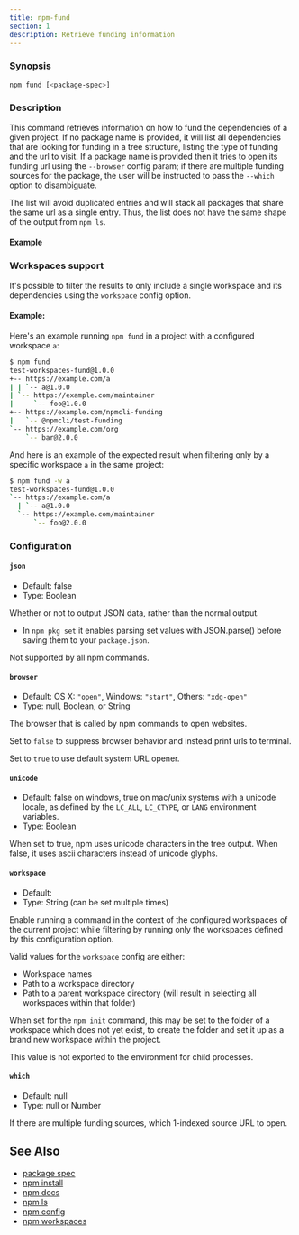```yaml
---
title: npm-fund
section: 1
description: Retrieve funding information
---
```


### Synopsis

```bash
npm fund [<package-spec>]
```

### Description

This command retrieves information on how to fund the dependencies of a
given project. If no package name is provided, it will list all
dependencies that are looking for funding in a tree structure, listing
the type of funding and the url to visit. If a package name is provided
then it tries to open its funding url using the `--browser` config
param; if there are multiple funding sources for the package, the user
will be instructed to pass the `--which` option to disambiguate.

The list will avoid duplicated entries and will stack all packages that
share the same url as a single entry. Thus, the list does not have the
same shape of the output from `npm ls`.

#### Example

### Workspaces support

It's possible to filter the results to only include a single workspace
and its dependencies using the `workspace` config option.

#### Example:

Here's an example running `npm fund` in a project with a configured
workspace `a`:

```bash
$ npm fund
test-workspaces-fund@1.0.0
+-- https://example.com/a
| | `-- a@1.0.0
| `-- https://example.com/maintainer
|     `-- foo@1.0.0
+-- https://example.com/npmcli-funding
|   `-- @npmcli/test-funding
`-- https://example.com/org
    `-- bar@2.0.0
```

And here is an example of the expected result when filtering only by a
specific workspace `a` in the same project:

```bash
$ npm fund -w a
test-workspaces-fund@1.0.0
`-- https://example.com/a
  | `-- a@1.0.0
  `-- https://example.com/maintainer
      `-- foo@2.0.0
```

### Configuration

#### `json`

* Default: false
* Type: Boolean

Whether or not to output JSON data, rather than the normal output.

* In `npm pkg set` it enables parsing set values with JSON.parse() before
  saving them to your `package.json`.

Not supported by all npm commands.

#### `browser`

* Default: OS X: `"open"`, Windows: `"start"`, Others: `"xdg-open"`
* Type: null, Boolean, or String

The browser that is called by npm commands to open websites.

Set to `false` to suppress browser behavior and instead print urls to
terminal.

Set to `true` to use default system URL opener.

#### `unicode`

* Default: false on windows, true on mac/unix systems with a unicode locale,
  as defined by the `LC_ALL`, `LC_CTYPE`, or `LANG` environment variables.
* Type: Boolean

When set to true, npm uses unicode characters in the tree output. When
false, it uses ascii characters instead of unicode glyphs.

#### `workspace`

* Default:
* Type: String (can be set multiple times)

Enable running a command in the context of the configured workspaces of the
current project while filtering by running only the workspaces defined by
this configuration option.

Valid values for the `workspace` config are either:

* Workspace names
* Path to a workspace directory
* Path to a parent workspace directory (will result in selecting all
  workspaces within that folder)

When set for the `npm init` command, this may be set to the folder of a
workspace which does not yet exist, to create the folder and set it up as a
brand new workspace within the project.

This value is not exported to the environment for child processes.

#### `which`

* Default: null
* Type: null or Number

If there are multiple funding sources, which 1-indexed source URL to open.

## See Also

* [package spec](/using-npm/package-spec)
* [npm install](/commands/npm-install)
* [npm docs](/commands/npm-docs)
* [npm ls](/commands/npm-ls)
* [npm config](/commands/npm-config)
* [npm workspaces](/using-npm/workspaces)
